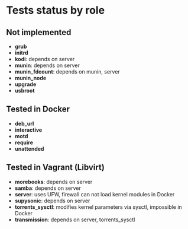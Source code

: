 # Tests status by role

## Not implemented

- **grub**
- **initrd**
- **kodi**: depends on server
- **munin**: depends on server
- **munin_fdcount**: depends on munin, server
- **munin_node**
- **upgrade**
- **usbroot**


## Tested in Docker

- **deb_url**
- **interactive**
- **motd**
- **require**
- **unattended**


## Tested in Vagrant (Libvirt)

- **morebooks**: depends on server
- **samba**: depends on server
- **server**: uses UFW, firewall can not load kernel modules in Docker
- **supysonic**: depends on server
- **torrents_sysctl**: modifies kernel parameters via sysctl, impossible in Docker
- **transmission**: depends on server, torrents_sysctl
